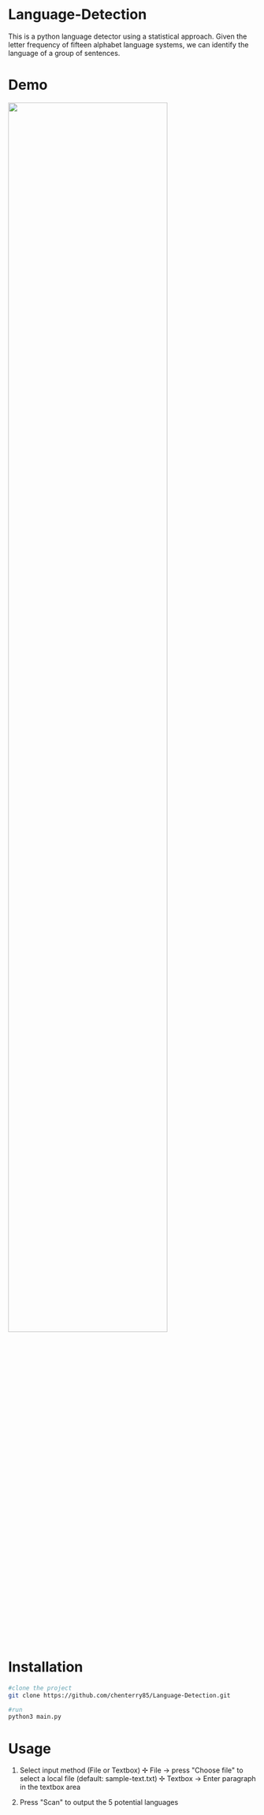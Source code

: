 # Language-Detection
This is a python language detector using a statistical approach. Given the letter frequency of fifteen alphabet language systems, we can identify the language of a group of sentences.

# Demo
<img src="https://user-images.githubusercontent.com/60279271/87669663-f8bc3480-c7a0-11ea-8940-4ce45397f04b.gif" width="80%" />



# Installation
```bash
#clone the project
git clone https://github.com/chenterry85/Language-Detection.git

#run
python3 main.py
```

# Usage

1. Select input method (File or Textbox)
  ✢ File → press "Choose file" to select a local file (default: sample-text.txt)
  ✢ Textbox → Enter paragraph in the textbox area

2. Press "Scan" to output the 5 potential languages
